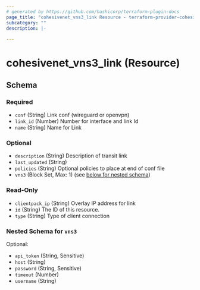 ```yaml
---
# generated by https://github.com/hashicorp/terraform-plugin-docs
page_title: "cohesivenet_vns3_link Resource - terraform-provider-cohesivenet"
subcategory: ""
description: |-
  
---
```


# cohesivenet_vns3_link (Resource)





<!-- schema generated by tfplugindocs -->
## Schema

### Required

- `conf` (String) Link conf (wireguard or openvpn)
- `link_id` (Number) Number for interface and link Id
- `name` (String) Name for Link

### Optional

- `description` (String) Description of transit link
- `last_updated` (String)
- `policies` (String) Optional policies to place at end of conf file
- `vns3` (Block Set, Max: 1) (see [below for nested schema](#nestedblock--vns3))

### Read-Only

- `clientpack_ip` (String) Overlay IP address for link
- `id` (String) The ID of this resource.
- `type` (String) Type of client connection

<a id="nestedblock--vns3"></a>
### Nested Schema for `vns3`

Optional:

- `api_token` (String, Sensitive)
- `host` (String)
- `password` (String, Sensitive)
- `timeout` (Number)
- `username` (String)


